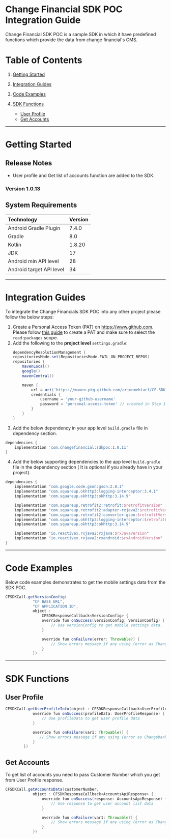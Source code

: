 # Change Financial SDK POC Integration Guide
Change Financial SDK POC is a sample SDK in which it have predefined functions which provide the data from change financial's CMS.

# Table of Contents
1. [Getting Started](#getting-started)

2. [Integration Guides](#integration-guides)

3. [Code Examples](#code-examples)
4. [SDK Functions](#sdk-functions)
   * [User Profile](#user-profile)
   * [Get Accounts](#get-accounts)

- - - -

# Getting Started

## Release Notes
* User profile and Get list of accounts function are added to the SDK.

### **Version 1.0.13**

## System Requirements

| Technology               | Version |
| :--------------------    |:--------|
| Android Gradle Plugin    | 7.4.0   |
| Gradle                   | 8.0     |
| Kotlin                   | 1.8.20  |
| JDK                      | 17      |
| Android min API level    | 28      |
| Android target API level | 34      |


- - - - 

# Integration Guides

To integrate the Change Financials SDK POC into any other project please follow the below steps:

1. Create a Personal Access Token (PAT) on https://www.github.com.  
   Please follow [this guide](https://docs.github.com/en/authentication/keeping-your-account-and-data-secure/creating-a-personal-access-token#creating-a-token) to create a PAT and make sure to select the `read:packages` scope.
2. Add the following to the **project level** `settings.gradle`:
    ```groovy
    dependencyResolutionManagement {
    repositoriesMode.set(RepositoriesMode.FAIL_ON_PROJECT_REPOS)
    repositories {
        mavenLocal()
        google()
        mavenCentral()
    
        maven {
            url = uri('https://maven.pkg.github.com/arjunmehtacf/CF-SDK-Android-POC')
            credentials {
                username = 'your-github-username'
                password = 'personal-access-token' // created in Step 1.
            }
        }
   }
    ```
3. Add the below dependency in your app level `build.gradle` file in dependency section.
  ```groovy
dependencies {
      implementation 'com.changefinancial:sdkpoc:1.0.11'
}
```
4. Add the below supporting dependencies to the app level `build.gradle` file in the dependency section ( It is optional if you already have in your project).
```groovy
dependencies {
    implementation "com.google.code.gson:gson:2.8.1"
    implementation "com.squareup.okhttp3:logging-interceptor:3.4.1"
    implementation 'com.squareup.okhttp3:okhttp:3.14.9'

    implementation "com.squareup.retrofit2:retrofit:$retrofitVersion"
    implementation "com.squareup.retrofit2:adapter-rxjava2:$retrofitVersion"
    implementation "com.squareup.retrofit2:converter-gson:$retrofitVersion"
    implementation "com.squareup.okhttp3:logging-interceptor:$retrofitLoggingInterceptorVersion"
    implementation 'com.squareup.okhttp3:okhttp:3.14.9'

    implementation "io.reactivex.rxjava2:rxjava:$rxJavaVersion"
    implementation "io.reactivex.rxjava2:rxandroid:$rxAndroidVersion"
}
```
- - - -

# Code Examples

Below code examples demonstrates to get the mobile settings data from the SDK POC.

```groovy
CFSDKCall.getVersionConfig(
            "CF BASE URL",
            "CF APPLICATION ID",
            object :
                CFSDKResponseCallback<VersionConfig> {
                override fun onSuccess(versionConfig: VersionConfig) {
                    // Use versionConfig to get mobile settings data.
                }

                override fun onFailure(error: Throwable?) {
                    // Show errors message if any using (error as ChangebankResponse)?.message
                }
            })
```
- - - -

# SDK Functions
## User Profile
```groovy
CFSDKCall.getUserProfileInfo(object : CFSDKResponseCallback<UserProfileResponse> {
            override fun onSuccess(profileData: UserProfileResponse) {
                // Use profileData to get user profile data
            }

            override fun onFailure(var1: Throwable?) {
               // Show errors message if any using (error as ChangebankResponse)?.message
            }
        })
```

## Get Accounts
To get list of accounts you need to pass Customer Number which you get from User Profile response.
```groovy
CFSDKCall.getAccountsData(customerNumber,
            object : CFSDKResponseCallback<AccountsApiResponse> {
                override fun onSuccess(response: AccountsApiResponse) {
                    // Use response to get user account list data
                }

                override fun onFailure(var1: Throwable?) {
                    // Show errors message if any using (error as ChangebankResponse)?.message
                }
            })
```

